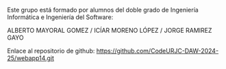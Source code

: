 Este grupo está formado por alumnos del doble grado de Ingeniería Informática e Ingeniería del Software:

ALBERTO MAYORAL GOMEZ  /  ICÍAR MORENO LÓPEZ  / JORGE RAMIREZ GAYO

Enlace al repositorio de github: https://github.com/CodeURJC-DAW-2024-25/webapp14.git

